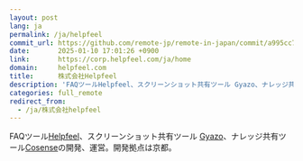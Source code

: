 ```yaml
---
layout: post
lang: ja
permalink: /ja/helpfeel
commit_url: https://github.com/remote-jp/remote-in-japan/commit/a995cc758851b0ba2f348d752b1a851be5e2ae0a
date:       2025-01-10 17:01:26 +0900
link:       https://corp.helpfeel.com/ja/home
domain:     helpfeel.com
title:      株式会社Helpfeel
description: 'FAQツールHelpfeel、スクリーンショット共有ツール Gyazo、ナレッジ共有ツールCosenseの開発、運営。開発拠点は京都。'
categories: full_remote
redirect_from:
  - /ja/株式会社helpfeel
---
```


<p>FAQツール<a href="https://www.helpfeel.com/lp">Helpfeel</a>、スクリーンショット共有ツール <a href="https://gyazo.com/">Gyazo</a>、ナレッジ共有ツール<a href="https://cosen.se/product">Cosense</a>の開発、運営。開発拠点は京都。</p>
